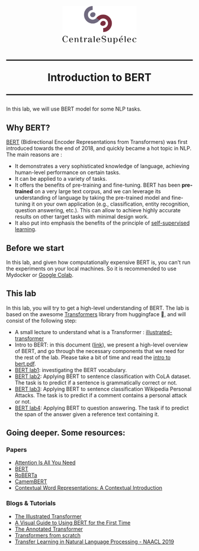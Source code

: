 <!-- #region -->
<center><img src='./Figs/cs-logo.png' width=200></center>



<h6><center></center></h6>

<h1>
<hr style=" border:none; height:3px;">
<center>Introduction to BERT</center>
<hr style=" border:none; height:3px;">
</h1>
In this lab, we will use BERT model for some NLP tasks.

## Why BERT?

[BERT](https://arxiv.org/abs/1810.04805) (Bidirectional Encoder Representations from Transformers) was first introduced towards the end of 2018, and quickly became a hot topic in NLP. The main reasons are :
- It demonstrates a very sophisticated knowledge of language, achieving human-level performance on certain tasks.
- It can be applied to a variety of tasks.
- It offers the benefits of pre-training and fine-tuning. BERT has been **pre-trained** on a very large text corpus, and we can leverage its understanding of language by taking the pre-trained model and fine-tuning it on your own application (e.g., classification, entity recognition, question answering, etc.). This can allow to achieve highly accurate results on other target tasks with minimal design work.
- It also put into emphasis the benefits of the principle of [self-supervised learning](https://lilianweng.github.io/lil-log/2019/11/10/self-supervised-learning.html).

## Before we start

In this lab, and given how computationally expensive BERT is, you can't run the experiments on your local machines. So it is recommended to use Mydocker or [Google Colab](https://colab.research.google.com/notebooks/intro.ipynb#recent=true).


## This lab

In this lab, you will try to get a high-level understanding of BERT. The lab is based on the awesome [Transformers](https://huggingface.co/transformers/) library from huggingface 🤗, and will consist of the following step:


- A small lecture to understand what is a Transformer : [illustrated-transformer](http://jalammar.github.io/illustrated-transformer/)
- Intro to BERT: in this document ([link](intro_to_bert.pdf)), we present a high-level overview of BERT, and go through the necessary components that we need for the rest of
the lab. Please take a bit of time and read the [intro to bert.pdf](intro_to_bert.pdf).
- [BERT lab1](BERT_vocabulary.ipynb): investigating the BERT vocabulary.
- [BERT lab2](sentence_classification.ipynb): Applying BERT to sentence classification with CoLA dataset. The task is to predict if a sentence is grammatically correct or not.
- [BERT lab3](document_classification.ipynb): Applying BERT to sentence classification Wikipedia Personal Attacks. The task is to predict if a comment contains a personal attack or not.
- [BERT lab4](question_answering.ipynb): Applying BERT to question answering. The task if to predict the span of the answer given a reference text containing it.

## Going deeper. Some resources:

### Papers
- [Attention Is All You Need](https://arxiv.org/abs/1706.03762)
- [BERT](https://arxiv.org/abs/1810.04805)
- [RoBERTa](https://arxiv.org/abs/1907.11692)
- [CamemBERT](https://arxiv.org/abs/1911.03894)
- [Contextual Word Representations: A Contextual Introduction](https://arxiv.org/abs/1902.06006)

### Blogs & Tutorials
- [The Illustrated Transformer](http://jalammar.github.io/illustrated-transformer/)
- [A Visual Guide to Using BERT for the First Time](http://jalammar.github.io/a-visual-guide-to-using-bert-for-the-first-time/)
- [The Annotated Transformer](https://nlp.seas.harvard.edu/2018/04/03/attention.html)
- [Transformers from scratch](http://peterbloem.nl/blog/transformers)
- [Transfer Learning in Natural Language Processing - NAACL 2019](https://docs.google.com/presentation/d/1fIhGikFPnb7G5kr58OvYC3GN4io7MznnM0aAgadvJfc/edit?ts=5c8d09e7#slide=id.g5888218f39_364_0)
<!-- #endregion -->
